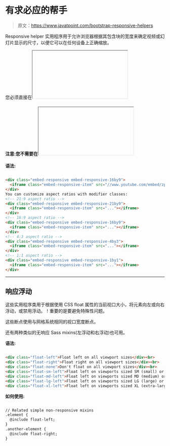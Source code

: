# 有求必应的帮手

> 原文：<https://www.javatpoint.com/bootstrap-responsive-helpers>

Responsive helper 实用程序用于允许浏览器根据其包含块的宽度来确定视频或幻灯片显示的尺寸，以便它可以在任何设备上正确缩放。

您必须直接在<iframe>、<embed>、<video>和<object>元素上应用规则；可以选择使用显式子类。当您想要匹配其他属性的样式时，嵌入响应项。</object></video></embed></iframe>

#### 注意:您不需要在<iframe>中包含 frame border =“0”，因为我们会为您覆盖它。</iframe>

**语法:**

```html

<div class="embed-responsive embed-responsive-16by9">
  <iframe class="embed-responsive-item" src="//www.youtube.com/embed/zpOULjyy-n8?rel=0" allowfullscreen></iframe>
</div>
You can customize aspect ratios with modifier classes:
<!-- 21:9 aspect ratio -->
<div class="embed-responsive embed-responsive-21by9">
  <iframe class="embed-responsive-item" src="..."></iframe>
</div>
<!-- 16:9 aspect ratio -->
<div class="embed-responsive embed-responsive-16by9">
  <iframe class="embed-responsive-item" src="..."></iframe>
</div>
<!-- 4:3 aspect ratio -->
<div class="embed-responsive embed-responsive-4by3">
  <iframe class="embed-responsive-item" src="..."></iframe>
</div>
<!-- 1:1 aspect ratio -->
<div class="embed-responsive embed-responsive-1by1">
  <iframe class="embed-responsive-item" src="..."></iframe>
</div>

```

* * *

## 响应浮动

这些实用程序类用于根据使用 CSS float 属性的当前视口大小，将元素向左或向右浮动，或禁用浮动。！重要的是要避免特殊性问题。

这些断点使用与网格系统相同的视口宽度断点。

还有两种类似的无响应 Sass mixins(左浮动和右浮动)也可用。

**语法:**

```html

<div class="float-left">Float left on all viewport sizes</div><br>
<div class="float-right">Float right on all viewport sizes</div><br>
<div class="float-none">Don't float on all viewport sizes</div><br>
<div class="float-sm-left">Float left on viewports sized SM (small) or wider</div><br>
<div class="float-md-left">Float left on viewports sized MD (medium) or wider</div><br>
<div class="float-lg-left">Float left on viewports sized LG (large) or wider</div><br>
<div class="float-xl-left">Float left on viewports sized XL (extra-large) or wider</div><br>

```

**如何使用:**

```html

// Related simple non-responsive mixins
.element {
  @include float-left;
}
.another-element {
  @include float-right;
}

```